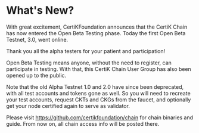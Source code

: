 
# What's New?

With great excitement, CertiKFoundation announces that the CertiK Chain has now entered the Open Beta Testing phase. Today the first Open Beta Testnet, 3.0, went online.

Thank you all the alpha testers for your patient and participation!

Open Beta Testing means anyone, without the need to register, can participate in testing. With that, this CertiK Chain User Group has also been opened up to the public.

Note that the old Alpha Testnet 1.0 and 2.0 have since been deprecated, with all test accounts and tokens gone as well. So you will need to recreate your test accounts, request CKTs and CKGs from the faucet, and optionally get your node certified again to serve as validator.

Please visit https://github.com/certikfoundation/chain for chain binaries and guide. From now on, all chain access info will be posted there.
